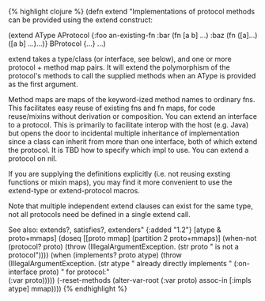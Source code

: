 {% highlight clojure %}
(defn extend 
  "Implementations of protocol methods can be provided using the extend construct:

  (extend AType
    AProtocol
     {:foo an-existing-fn
      :bar (fn [a b] ...)
      :baz (fn ([a]...) ([a b] ...)...)}
    BProtocol 
      {...} 
    ...)
 
  extend takes a type/class (or interface, see below), and one or more
  protocol + method map pairs. It will extend the polymorphism of the
  protocol's methods to call the supplied methods when an AType is
  provided as the first argument. 

  Method maps are maps of the keyword-ized method names to ordinary
  fns. This facilitates easy reuse of existing fns and fn maps, for
  code reuse/mixins without derivation or composition. You can extend
  an interface to a protocol. This is primarily to facilitate interop
  with the host (e.g. Java) but opens the door to incidental multiple
  inheritance of implementation since a class can inherit from more
  than one interface, both of which extend the protocol. It is TBD how
  to specify which impl to use. You can extend a protocol on nil.

  If you are supplying the definitions explicitly (i.e. not reusing
  exsting functions or mixin maps), you may find it more convenient to
  use the extend-type or extend-protocol macros.

  Note that multiple independent extend clauses can exist for the same
  type, not all protocols need be defined in a single extend call.

  See also:
  extends?, satisfies?, extenders"
  {:added "1.2"} 
  [atype & proto+mmaps]
  (doseq [[proto mmap] (partition 2 proto+mmaps)]
    (when-not (protocol? proto)
      (throw (IllegalArgumentException.
              (str proto " is not a protocol"))))
    (when (implements? proto atype)
      (throw (IllegalArgumentException. 
              (str atype " already directly implements " (:on-interface proto) " for protocol:"  
                   (:var proto)))))
    (-reset-methods (alter-var-root (:var proto) assoc-in [:impls atype] mmap))))
{% endhighlight %}
